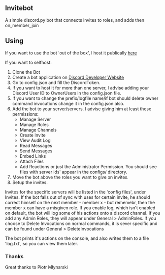 ## Invitebot
A simple discord.py bot that connects invites to roles, and adds then on_member_join

## Using

If you want to use the bot 'out of the box', I host it publically [here](https://discord.com/api/oauth2/authorize?client_id=788044126242603070&permissions=268487921&scope=bot)

If you want to selfhost:

  1. Clone the Bot
  2. Create a bot application on [Discord Developer Website](https://discord.com/developers)
  3. Go to config.json and fill the DiscordToken.
  4. If you want to host it for more than one server, I advise adding your Discord User ID to OwnerUsers in the config.json file.
  5. If you want to change the prefix/logfile name/if bot should delete owner command invocations change it in the config.json also.
  6. Add the bot to your server/servers. I advise giving him at least these permissions:
     - Manage Server
     - Manage Roles
     - Manage Channels
     - Create Invite
     - View Audit Log
     - Read Messages
     - Send Messages
     - Embed Links
     - Attach Files
     - Add Reactions
     or just the Administrator Permission.
     You should see files with server ids' appear in the configs/ directory.
  7. Move the bot above the roles you want to give on invites.
  8. Setup the invites.

Invites for the specific servers will be listed in the 'config files', under Invites.
If the bot falls out of sync with uses for certain invite, he should correct himself on the next member - member x - but rememebr, then the member x can have a misgiven role.
If you enable log, which isn't enabled on default, the bot will log some of his actions onto a discord channel.
If you add any Admin Roles, they will appear under General > AdminRoles.
If you choose to Delete Invocations on normal commands, it is sever specific and can be found under General > DeleteInvocations  

The bot prints it's actions on the console, and also writes them to a file 'log.txt', so you can view them later.

### Thanks
Great thanks to Piotr Młynarski
